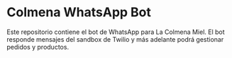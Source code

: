 # Colmena WhatsApp Bot

Este repositorio contiene el bot de WhatsApp para La Colmena Miel.
El bot responde mensajes del sandbox de Twilio y más adelante podrá gestionar pedidos y productos.
